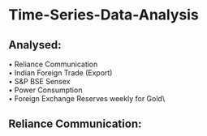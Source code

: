 # Time-Series-Data-Analysis

## Analysed:
•	Reliance Communication\
•	Indian Foreign Trade (Export)\
•	S&P BSE Sensex\
•	Power Consumption\
•	Foreign Exchange Reserves weekly for Gold\

## Reliance Communication:


       
